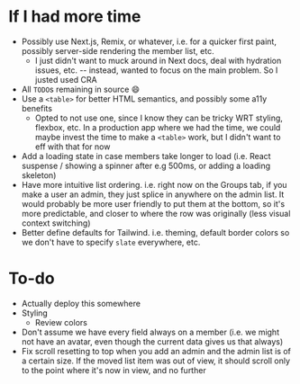 # If I had more time

- Possibly use Next.js, Remix, or whatever, i.e. for a quicker first paint, possibly server-side rendering the member list, etc.
  - I just didn't want to muck around in Next docs, deal with hydration issues, etc. -- instead, wanted to focus on the main problem. So I justed used CRA
- All `TODO`s remaining in source 😄
- Use a `<table>` for better HTML semantics, and possibly some a11y benefits
  - Opted to not use one, since I know they can be tricky WRT styling, flexbox, etc. In a production app where we had the time, we could maybe invest the time to make a `<table>` work, but I didn't want to eff with that for now
- Add a loading state in case members take longer to load (i.e. React suspense / showing a spinner after e.g 500ms, or adding a loading skeleton)
- Have more intuitive list ordering. i.e. right now on the Groups tab, if you make a user an admin, they just splice in anywhere on the admin list. It would probably be more user friendly to put them at the bottom, so it's more predictable, and closer to where the row was originally (less visual context switching)
- Better define defaults for Tailwind. i.e. theming, default border colors so we don't have to specify `slate` everywhere, etc.

# To-do

- Actually deploy this somewhere
- Styling
  - Review colors
- Don't assume we have every field always on a member (i.e. we might not have an avatar, even though the current data gives us that always)
- Fix scroll resetting to top when you add an admin and the admin list is of a certain size. If the moved list item was out of view, it should scroll only to the point where it's now in view, and no further
